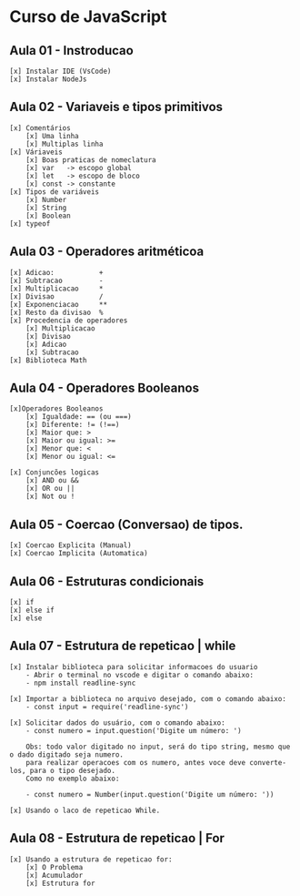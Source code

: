 # Curso de JavaScript

## Aula 01 - Instroducao
    [x] Instalar IDE (VsCode)
    [x] Instalar NodeJs

## Aula 02 - Variaveis e tipos primitivos
    [x] Comentários
        [x] Uma linha
        [x] Multiplas linha
    [x] Váriaveis
        [x] Boas praticas de nomeclatura
        [x] var   -> escopo global
        [x] let   -> escopo de bloco
        [x] const -> constante
    [x] Tipos de variáveis
        [x] Number
        [x] String
        [x] Boolean
    [x] typeof
    
## Aula 03 - Operadores aritméticoa
    [x] Adicao:           +
    [x] Subtracao         -
    [x] Multiplicacao     *
    [x] Divisao           /
    [x] Exponenciacao     **
    [x] Resto da divisao  %
    [x] Procedencia de operadores
        [x] Multiplicacao
        [x] Divisao
        [x] Adicao
        [x] Subtracao
    [x] Biblioteca Math

## Aula 04 - Operadores Booleanos
    [x]Operadores Booleanos
        [x] Igualdade: == (ou ===)
        [x] Diferente: != (!==)
        [x] Maior que: >
        [x] Maior ou igual: >=
        [x] Menor que: <
        [x] Menor ou igual: <=

    [x] Conjuncões logicas
        [x] AND ou &&
        [x] OR ou ||
        [x] Not ou !

## Aula 05 - Coercao (Conversao) de tipos.
    [x] Coercao Explicita (Manual)
    [x] Coercao Implicita (Automatica)

## Aula 06 - Estruturas condicionais
    [x] if
    [x] else if
    [x] else

## Aula 07 - Estrutura de repeticao |  while
    [x] Instalar biblioteca para solicitar informacoes do usuario
        - Abrir o terminal no vscode e digitar o comando abaixo:
        - npm install readline-sync

    [x] Importar a biblioteca no arquivo desejado, com o comando abaixo:
        - const input = require('readline-sync')

    [x] Solicitar dados do usuário, com o comando abaixo:
        - const numero = input.question('Digite um número: ')

        Obs: todo valor digitado no input, será do tipo string, mesmo que o dado digitado seja numero.
        para realizar operacoes com os numero, antes voce deve converte-los, para o tipo desejado.
        Como no exemplo abaixo:

        - const numero = Number(input.question('Digite um número: '))

    [x] Usando o laco de repeticao While.

## Aula 08 - Estrutura de repeticao |  For
    [x] Usando a estrutura de repeticao for:
        [x] O Problema
        [x] Acumulador
        [x] Estrutura for
